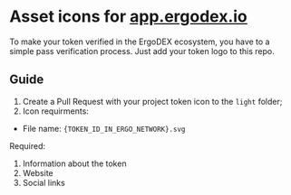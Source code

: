 # Asset icons for [app.ergodex.io](https://app.ergodex.io)
To make your token verified in the ErgoDEX ecosystem, you have to a simple pass verification process. Just add your token logo to this repo.

## Guide
1. Create a Pull Request with your project token icon to the `light` folder;
2. Icon requirments:
- File name: `{TOKEN_ID_IN_ERGO_NETWORK}.svg`

Required:
1. Information about the token
2. Website
3. Social links
